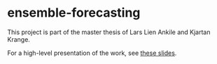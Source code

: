 # ensemble-forecasting

This project is part of the master thesis of Lars Lien Ankile and Kjartan Krange.

For a high-level presentation of the work, see [these slides](https://docs.google.com/presentation/d/1sJpK4zun5GH7JI2lALA8tBYq5faYCxn3QWFtG1LbAyk/edit?usp=sharing).
